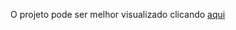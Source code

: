 O projeto pode ser melhor visualizado clicando <a href="https://github.com/lucvsbraga/DataScience/blob/main/Project%204%20-%20Credit%20Analysis/AnaliseDeCredito.pdf">aqui</a>
